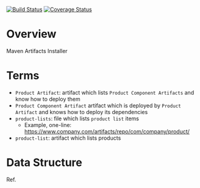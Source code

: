 [![Build Status](https://travis-ci.org/scm4j/scm4j-ai.svg?branch=master)](https://travis-ci.org/scm4j/scm4j-ai)
[![Coverage Status](https://coveralls.io/repos/scm4j/scm4j-ai/badge.png)](https://coveralls.io/r/scm4j/scm4j-ai)

# Overview
Maven Artifacts Installer

# Terms

- `Product Artifact`: artifact which lists `Product Component Artifacts` and know how to deploy them
- `Product Component Artifact` artifact which is deployed by `Product Artifact` and knows how to deploy its dependencies
- `product-lists`: file which lists `product list` items
  - Example, one-line: https://www.company.com/artifacts/repo/com/company/product/
- `product-list`: artifact which lists products
  
# Data Structure

Ref.
  
  





